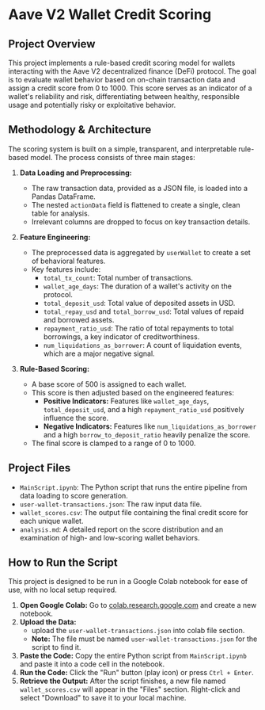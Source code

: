# Aave V2 Wallet Credit Scoring

## Project Overview

This project implements a rule-based credit scoring model for wallets interacting with the Aave V2 decentralized finance (DeFi) protocol. The goal is to evaluate wallet behavior based on on-chain transaction data and assign a credit score from 0 to 1000. This score serves as an indicator of a wallet's reliability and risk, differentiating between healthy, responsible usage and potentially risky or exploitative behavior.

## Methodology & Architecture

The scoring system is built on a simple, transparent, and interpretable rule-based model. The process consists of three main stages:

1.  **Data Loading and Preprocessing:**
    * The raw transaction data, provided as a JSON file, is loaded into a Pandas DataFrame.
    * The nested `actionData` field is flattened to create a single, clean table for analysis.
    * Irrelevant columns are dropped to focus on key transaction details.

2.  **Feature Engineering:**
    * The preprocessed data is aggregated by `userWallet` to create a set of behavioral features.
    * Key features include:
        * `total_tx_count`: Total number of transactions.
        * `wallet_age_days`: The duration of a wallet's activity on the protocol.
        * `total_deposit_usd`: Total value of deposited assets in USD.
        * `total_repay_usd` and `total_borrow_usd`: Total values of repaid and borrowed assets.
        * `repayment_ratio_usd`: The ratio of total repayments to total borrowings, a key indicator of creditworthiness.
        * `num_liquidations_as_borrower`: A count of liquidation events, which are a major negative signal.

3.  **Rule-Based Scoring:**
    * A base score of 500 is assigned to each wallet.
    * This score is then adjusted based on the engineered features:
        * **Positive Indicators:** Features like `wallet_age_days`, `total_deposit_usd`, and a high `repayment_ratio_usd` positively influence the score.
        * **Negative Indicators:** Features like `num_liquidations_as_borrower` and a high `borrow_to_deposit_ratio` heavily penalize the score.
    * The final score is clamped to a range of 0 to 1000.

## Project Files

* `MainScript.ipynb`: The Python script that runs the entire pipeline from data loading to score generation.
* `user-wallet-transactions.json`: The raw input data file.
* `wallet_scores.csv`: The output file containing the final credit score for each unique wallet.
* `analysis.md`: A detailed report on the score distribution and an examination of high- and low-scoring wallet behaviors.

## How to Run the Script

This project is designed to be run in a Google Colab notebook for ease of use, with no local setup required.

1.  **Open Google Colab:** Go to [colab.research.google.com](https://colab.research.google.com/) and create a new notebook.
2.  **Upload the Data:**
    * upload the `user-wallet-transactions.json` into colab file section.
    * **Note:** The file must be named `user-wallet-transactions.json` for the script to find it.
3.  **Paste the Code:** Copy the entire Python script from `MainScript.ipynb` and paste it into a code cell in the notebook.
4.  **Run the Code:** Click the "Run" button (play icon) or press `Ctrl + Enter`.
5.  **Retrieve the Output:** After the script finishes, a new file named `wallet_scores.csv` will appear in the "Files" section. Right-click and select "Download" to save it to your local machine.